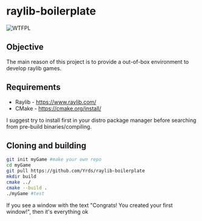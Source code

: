 # raylib-boilerplate

![WTFPL](http://www.wtfpl.net/wp-content/uploads/2012/12/wtfpl-badge-2.png)

## Objective

The main reason of this project is to provide a out-of-box environment to develop raylib games.

## Requirements


- Raylib - https://www.raylib.com/
- CMake - https://cmake.org/install/

I suggest try to install first in your distro package manager before searching from pre-build binaries/compiling.

## Cloning and building

```bash
git init myGame #make your own repo
cd myGame
git pull https://github.com/Yrds/raylib-boilerplate
mkdir build
cmake ../
cmake --build .
./myGame #test
```

If you see a window with the text "Congrats! You created your first window!", then it's everything ok
